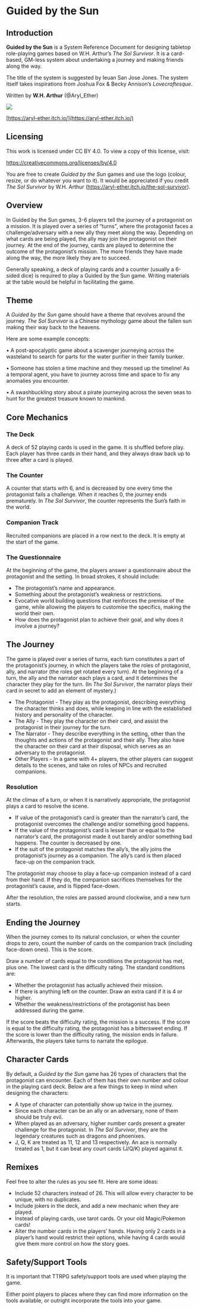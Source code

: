 # Guided by the Sun

## Introduction

**Guided by the Sun** is a System Reference Document for designing tabletop role-playing games based on W.H. Arthur’s _The Sol Survivor_. It is a card-based, GM-less system about undertaking a journey and making friends along the way.

The title of the system is suggested by Ieuan San Jose Jones. The system itself takes inspirations from Joshua Fox & Becky Annison’s _Lovecraftesque_.

Written by **W.H. Arthur** (@Aryl_Ether)

[![](https://gyazo.com/122ae6210bcd519928bc297267593423.png)](https://aryl-ether.itch.io/)

[https://aryl-ether.itch.io/](https://aryl-ether.itch.io/)

## Licensing

This work is licensed under CC BY 4.0. To view a copy of this license, visit:

https://creativecommons.org/licenses/by/4.0

You are free to create _Guided by the Sun_ games and use the logo (colour, resize, or do whatever you want to it). It would be appreciated if you credit _The Sol Survivor_ by W.H. Arthur (<span style="text-decoration:underline;">https://aryl-ether.itch.io/the-sol-survivor</span>).

## Overview

In Guided by the Sun games, 3-6 players tell the journey of a protagonist on a mission. It is played over a series of “turns", where the protagonist faces a challenge/adversary with a new ally they meet along the way. Depending on what cards are being played, the ally may join the protagonist on their journey. At the end of the journey, cards are played to determine the outcome of the protagonist’s mission. The more friends they have made along the way, the more likely they are to succeed.

Generally speaking, a deck of playing cards and a counter (usually a 6-sided dice) is required to play a Guided by the Sun game. Writing materials at the table would be helpful in facilitating the game.

## Theme

A _Guided by the Sun_ game should have a theme that revolves around the journey. _The Sol Survivor_ is a Chinese mythology game about the fallen sun making their way back to the heavens.

Here are some example concepts:

• A post-apocalyptic game about a scavenger journeying across the wasteland to search for parts for the water purifier in their family bunker.

• Someone has stolen a time machine and they messed up the timeline! As a temporal agent, you have to journey across time and space to fix any anomalies you encounter.

• A swashbuckling story about a pirate journeying across the seven seas to hunt for the greatest treasure known to mankind.

## Core Mechanics

### The Deck

A deck of 52 playing cards is used in the game. It is shuffled before play. Each player has three cards in their hand, and they always draw back up to three after a card is played.

### The Counter

A counter that starts with 6, and is decreased by one every time the protagonist fails a challenge. When it reaches 0, the journey ends prematurely. In _The Sol Survivor_, the counter represents the Sun’s faith in the world.

### Companion Track

Recruited companions are placed in a row next to the deck. It is empty at the start of the game.

### The Questionnaire

At the beginning of the game, the players answer a questionnaire about the protagonist and the setting. In broad strokes, it should include:

- The protagonist’s name and appearance.
- Something about the protagonist’s weakness or restrictions.
- Evocative world building questions that reinforces the premise of the game, while allowing the players to customise the specifics, making the world their own.
- How does the protagonist plan to achieve their goal, and why does it involve a journey?

## The Journey

The game is played over a series of turns, each turn constitutes a part of the protagonist’s journey, in which the players take the roles of protagonist, ally, and narrator (the roles get rotated every turn). At the beginning of a turn, the ally and the narrator each plays a card, and it determines the character they play for the turn. (In _The Sol Survivor_, the narrator plays their card in secret to add an element of mystery.)

- The Protagonist - They play as the protagonist, describing everything the character thinks and does, while keeping in line with the established history and personality of the character.
- The Ally - They play the character on their card, and assist the protagonist in their journey for the turn.
- The Narrator - They describe everything in the setting, other than the thoughts and actions of the protagonist and their ally. They also have the character on their card at their disposal, which serves as an adversary to the protagonist.
- Other Players - In a game with 4+ players, the other players can suggest details to the scenes, and take on roles of NPCs and recruited companions.

### Resolution

At the climax of a turn, or when it is narratively appropriate, the protagonist plays a card to resolve the scene.

- If value of the protagonist’s card is greater than the narrator’s card, the protagonist overcomes the challenge and/or something good happens.
- If the value of the protagonist’s card is lesser than or equal to the narrator’s card, the protagonist made it out barely and/or something bad happens. The counter is decreased by one.
- If the suit of the protagonist matches the ally’s, the ally joins the protagonist’s journey as a companion. The ally’s card is then placed face-up on the companion track.

The protagonist may choose to play a face-up companion instead of a card from their hand. If they do, the companion sacrifices themselves for the protagonist’s cause, and is flipped face-down.

After the resolution, the roles are passed around clockwise, and a new turn starts.

## Ending the Journey

When the journey comes to its natural conclusion, or when the counter drops to zero, count the number of cards on the companion track (including face-down ones). This is the score.

Draw a number of cards equal to the conditions the protagonist has met, plus one. The lowest card is the difficulty rating. The standard conditions are:

- Whether the protagonist has actually achieved their mission.
- If there is anything left on the counter. Draw an extra card if it is 4 or higher.
- Whether the weakness/restrictions of the protagonist has been addressed during the game.

If the score beats the difficulty rating, the mission is a success. If the score is equal to the difficulty rating, the protagonist has a bittersweet ending. If the score is lower than the difficulty rating, the mission ends in failure. Afterwards, the players take turns to narrate the epilogue.

## Character Cards

By default, a _Guided by the Sun_ game has 26 types of characters that the protagonist can encounter. Each of them has their own number and colour in the playing card deck. Below are a few things to keep in mind when designing the characters:

- A type of character can potentially show up twice in the journey.
- Since each character can be an ally or an adversary, none of them should be truly evil.
- When played as an adversary, higher number cards present a greater challenge for the protagonist. In _The Sol Survivor_, they are the legendary creatures such as dragons and phoenixes.
- J, Q, K are treated as 11, 12 and 13 respectively. An ace is normally treated as 1, but it can beat any court cards (J/Q/K) played against it.

## Remixes

Feel free to alter the rules as you see fit. Here are some ideas:

- Include 52 characters instead of 26. This will allow every character to be unique, with no duplicates.
- Include jokers in the deck, and add a new mechanic when they are played.
- Instead of playing cards, use tarot cards. Or your old Magic/Pokemon cards!
- Alter the number cards in the players’ hands. Having only 2 cards in a player’s hand would restrict their options, while having 4 cards would give them more control on how the story goes.

## Safety/Support Tools

It is important that TTRPG safety/support tools are used when playing the game.

Either point players to places where they can find more information on the tools available, or outright incorporate the tools into your game.
